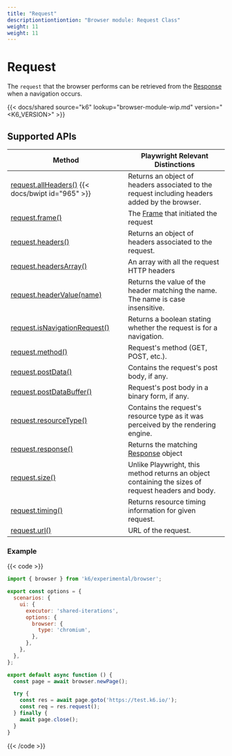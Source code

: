 ```yaml
---
title: "Request"
descriptiontiontiontion: "Browser module: Request Class"
weight: 11
weight: 11
---
```


# Request

The `request` that the browser performs can be retrieved from the [Response](https://grafana.com/docs/k6/<K6_VERSION>/javascript-api/k6-experimental/browser/response) when a navigation occurs.

{{< docs/shared source="k6" lookup="browser-module-wip.md" version="<K6_VERSION>" >}}

## Supported APIs

| Method                                                                                                                                                 | Playwright Relevant Distinctions                                                                                                 |
| ------------------------------------------------------------------------------------------------------------------------------------------------------ | -------------------------------------------------------------------------------------------------------------------------------- |
| [request.allHeaders()](https://grafana.com/docs/k6/<K6_VERSION>/javascript-api/k6-experimental/browser/request/allheaders) {{< docs/bwipt id="965" >}} | Returns an object of headers associated to the request including headers added by the browser.                                   |
| [request.frame()](https://grafana.com/docs/k6/<K6_VERSION>/javascript-api/k6-experimental/browser/request/frame)                                       | The [Frame](https://grafana.com/docs/k6/<K6_VERSION>/javascript-api/k6-experimental/browser/frame/) that initiated the request   |
| [request.headers()](https://grafana.com/docs/k6/<K6_VERSION>/javascript-api/k6-experimental/browser/request/headers)                                   | Returns an object of headers associated to the request.                                                                          |
| [request.headersArray()](https://grafana.com/docs/k6/<K6_VERSION>/javascript-api/k6-experimental/browser/request/headersarray)                         | An array with all the request HTTP headers                                                                                       |
| [request.headerValue(name)](https://grafana.com/docs/k6/<K6_VERSION>/javascript-api/k6-experimental/browser/request/headervalue)                       | Returns the value of the header matching the name. The name is case insensitive.                                                 |
| [request.isNavigationRequest()](https://grafana.com/docs/k6/<K6_VERSION>/javascript-api/k6-experimental/browser/request/isnavigationrequest)           | Returns a boolean stating whether the request is for a navigation.                                                               |
| [request.method()](https://grafana.com/docs/k6/<K6_VERSION>/javascript-api/k6-experimental/browser/request/method)                                     | Request's method (GET, POST, etc.).                                                                                              |
| [request.postData()](https://grafana.com/docs/k6/<K6_VERSION>/javascript-api/k6-experimental/browser/request/postdata)                                 | Contains the request's post body, if any.                                                                                        |
| [request.postDataBuffer()](https://grafana.com/docs/k6/<K6_VERSION>/javascript-api/k6-experimental/browser/request/postdatabuffer)                     | Request's post body in a binary form, if any.                                                                                    |
| [request.resourceType()](https://grafana.com/docs/k6/<K6_VERSION>/javascript-api/k6-experimental/browser/request/resourcetype)                         | Contains the request's resource type as it was perceived by the rendering engine.                                                |
| [request.response()](https://grafana.com/docs/k6/<K6_VERSION>/javascript-api/k6-experimental/browser/request/response)                                 | Returns the matching [Response](https://grafana.com/docs/k6/<K6_VERSION>/javascript-api/k6-experimental/browser/response) object |
| [request.size()](https://grafana.com/docs/k6/<K6_VERSION>/javascript-api/k6-experimental/browser/request/size)                                         | Unlike Playwright, this method returns an object containing the sizes of request headers and body.                               |
| [request.timing()](https://grafana.com/docs/k6/<K6_VERSION>/javascript-api/k6-experimental/browser/request/timing)                                     | Returns resource timing information for given request.                                                                           |
| [request.url()](https://grafana.com/docs/k6/<K6_VERSION>/javascript-api/k6-experimental/browser/request/url)                                           | URL of the request.                                                                                                              |

### Example

{{< code >}}

```javascript
import { browser } from 'k6/experimental/browser';

export const options = {
  scenarios: {
    ui: {
      executor: 'shared-iterations',
      options: {
        browser: {
          type: 'chromium',
        },
      },
    },
  },
};

export default async function () {
  const page = await browser.newPage();

  try {
    const res = await page.goto('https://test.k6.io/');
    const req = res.request();
  } finally {
    await page.close();
  }
}
```

{{< /code >}}
